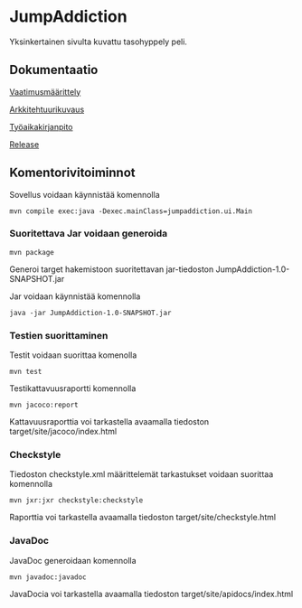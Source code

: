 # JumpAddiction

Yksinkertainen sivulta kuvattu tasohyppely peli.

## Dokumentaatio

[Vaatimusmäärittely](https://github.com/Samipuu/ot-harjoitustyo/blob/master/dokumentaatio/vaatimusmaarittely.md)

[Arkkitehtuurikuvaus](https://github.com/Samipuu/ot-harjoitustyo/tree/master/dokumentaatio/arkkitehtuuri.md)

[Työaikakirjanpito](https://github.com/Samipuu/ot-harjoitustyo/blob/master/dokumentaatio/tuntikirjanpito.md)

[Release](https://github.com/Samipuu/ot-harjoitustyo/releases/)

## Komentorivitoiminnot

Sovellus voidaan käynnistää komennolla

```
mvn compile exec:java -Dexec.mainClass=jumpaddiction.ui.Main
```

### Suoritettava Jar voidaan generoida

```
mvn package
```

Generoi target hakemistoon suoritettavan jar-tiedoston JumpAddiction-1.0-SNAPSHOT.jar

Jar voidaan käynnistää komennolla

```
java -jar JumpAddiction-1.0-SNAPSHOT.jar
```

### Testien suorittaminen

Testit voidaan suorittaa komenolla

```
mvn test
```

Testikattavuusraportti komennolla

```
mvn jacoco:report
```

Kattavuusraporttia voi tarkastella avaamalla tiedoston target/site/jacoco/index.html

### Checkstyle

Tiedoston checkstyle.xml määrittelemät tarkastukset voidaan suorittaa komennolla
```
mvn jxr:jxr checkstyle:checkstyle
```
Raporttia voi tarkastella avaamalla tiedoston target/site/checkstyle.html

### JavaDoc

JavaDoc generoidaan komennolla

```
mvn javadoc:javadoc
```

JavaDocia voi tarkastella avaamalla tiedoston target/site/apidocs/index.html
